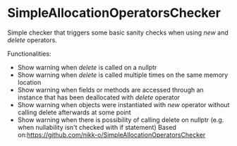 # SimpleAllocationOperatorsChecker

Simple checker that triggers some basic sanity checks when using <i> new </i> and <i> delete </i> operators.

Functionalities:

- Show warning when <i> delete </i> is called on a nullptr
- Show warning when <i> delete </i> is called multiple times on the same memory location
- Show warning when fields or methods are accessed through an instance that has been deallocated with <i> delete </i> operator
- Show warning when objects were instantiated with <i> new </i> operator without calling delete afterwards at some point
- Show warning when there is possibility of calling delete on nullptr (e.g. when nullability isn't checked with if statement)
Based on:<https://github.com/nikk-o/SimpleAllocationOperatorsChecker>
